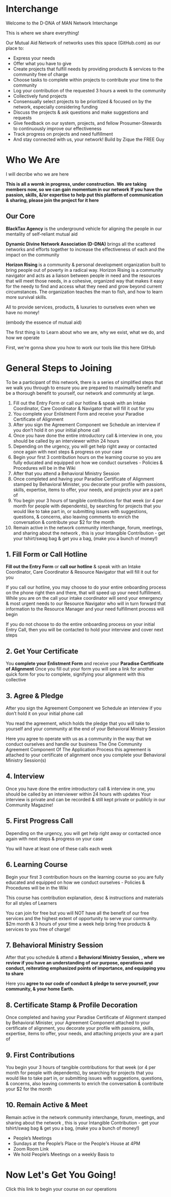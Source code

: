 # Interchange
Welcome to the D-DNA of MAN Network Interchange

This is where we share everything!

Our Mutual Aid Network of networks uses this space (GitHub.com) as our place to: 
- Express your needs
- Offer what you have to give 
- Create projects that fulfill needs by providing products & services to the community free of charge 
- Choose tasks to complete within projects to contribute your time to the community 
- Log your contribution of the requested 3 hours a week to the community 
- Collectively fund projects 
- Consensually select projects to be prioritized & focused on by the network, especially considering funding 
- Discuss the projects & ask questions and make suggestions and requests 
- Give feedback on our system, projects, and fellow Prosumer-Stewards to continuously improve our effectiveness 
- Track progress on projects and need fulfillment 
- And stay connected with us, your network!
Build by Zique the FREE Guy


# Who We Are

I will decribe who we are here

**This is all a wornk in progress, under construction.**
**We are taking members now, so we can gain momentum in our network**
**If you have the passion, skills, &/or expertise to help put this platform of communication & sharing, please join the project for it here**

## Our Core

**BlackTax Agency** is the underground vehicle for aligning the people in our mentality of self-reliant mutual aid

**Dynamic Divine Network Association (D-DNA)** brings all the scattered networks and efforts together to increase the effectiveness of each and the impact on the community

**Horizon Rising** is a community & personal development organization built to bring people out of poverty in a radical way.
Horizon Rising is a community navigator and acts as a liaison between people in need and the resources that will meet those needs, in a cohesive, organized way that makes it easy for the needy to find and access what they need and grow beyond current circumstances. The organization teaches the man to fish, and how to learn more survival skills.

All to provide services, products, & luxuries to ourselves even when we have no money!

(embody the essence of mutual aid)

The first thing is to Learn about who we are, why we exist, what we do, and how we operate

First, we're gonna show you how to work our tools like this here GitHub

# General Steps to Joining
To be a participant of this network, there is a series of simplified steps that we walk you through to ensure you are prepared to maximally benefit and be a thorough benefit to yourself, our network and community at large.
1. Fill out the Entry Form or call our hotline & speak with an Intake Coordinator, Care Coordinator & Navigator that will fill it out for you
2. You complete your Enlistment Form and receive your Paradise Certificate of Alignment
3. After you sign the Agreement Component we Schedule an interview if you don’t hold it on your initial phone call
4. Once you have done the entire introductory call & interview in one, you should be called by an interviewer within 24 hours
5. Depending on the urgency, you will get help right away or contacted once again with next steps & progress on your case
6. Begin your first 3 contribution hours on the learning course so you are fully educated and equipped on how we conduct ourselves - Policies & Procedures will be in the Wiki
7. After that you attend a Behavioral Ministry Session
8. Once completed and having your Paradise Certificate of Alignment stamped by Behavioral Minister, you decorate your profile with passions, skills, expertise, items to offer, your needs, and projects your are a part of
9. You begin your 3 hours of tangible contributions for that week (or 4 per month for people with dependents), by searching for projects that you would like to take part in, or submitting issues with suggestions, questions, & concerns, also leaving comments to enrich the conversation & contribute your $2 for the month
10. Remain active in the network community interchange, forum, meetings, and sharing about the network , this is your Intangible Contribution - get your tshirt/swag bag & get you a bag, (make you a bunch of money!)

## 1. Fill Form or Call Hotline
**Fill out the Entry Form** or **call our hotline** & speak with an Intake Coordinator, Care Coordinator & Resource Navigator that will fill it out for you

If you call our hotline, you may choose to do your entire onboarding process on the phone right then and there, that will speed up your need fulfillment. While you are on the call your intake coordinator will send your emergency & most urgent needs to our Resource Navigator who will in turn forward that information to the Resource Manager and your need fulfillment process will begin

If you do not choose to do the entire onboarding process on your initial Entry Call, then you will be contacted to hold your interview and cover next steps

## 2. Get Your Certificate
You **complete your Enlistment Form** and receive your **Paradise Certificate of Alignment**
Once you fill out your form you will see a link for another quick form for you to complete, signifying your alignment with this collective

## 3. Agree & Pledge
After you sign the Agreement Component we Schedule an interview if you don’t hold it on your initial phone call

You read the agreement, which holds the pledge that you will take to yourself and your community at the end of your Behavioral Ministry Session

Here you agree to operate with us as a community in the way that we conduct ourselves and handle our business
The One Community Agreement Component Of The Application Process 
this agreement is attached to your certificate of alignment once you complete your Behavioral Ministry Session(s)

## 4. Interview
Once you have done the entire introductory call & interview in one, you should be called by an interviewer within 24 hours with updates
Your interview is private and can be recorded & still kept private or publicly in our Community Magazine!

## 5. First Progress Call
Depending on the urgency, you will get help right away or contacted once again with next steps & progress on your case

You will have at least one of these calls each week

## 6. Learning Course
Begin your first 3 contribution hours on the learning course so you are fully educated and equipped on how we conduct ourselves - Policies & Procedures will be in the Wiki

This course has contribution explanation, desc & instructions and materials for all styles of Learners

You can join for free but you will NOT have all the benefit of our free services and the highest extent of opportunity to serve your community. $2m month & 3 hours of your time a week help bring free products & services to you free of charge!

## 7. Behavioral Ministry Session
After that you schedule & attend a **Behavioral Ministry Session, , where we review if you have an understanding of our purpose, operations and conduct, reiterating emphasized points of importance, and equipping you to share**

Here you **agree to our code of conduct & pledge to serve yourself, your community, & your home Earth.**

## 8. Certificate Stamp & Profile Decoration
Once completed and having your Paradise Certificate of Alignment stamped by Behavioral Minister, your  Agreement Component attached to your certificate of alignment, you decorate your profile with passions, skills, expertise, items to offer, your needs, and attaching projects your are a part of

## 9. First Contributions
You begin your 3 hours of tangible contributions for that week (or 4 per month for people with dependents), by searching for projects that you would like to take part in, or submitting issues with suggestions, questions, & concerns, also leaving comments to enrich the conversation & contribute your $2 for the month

## 10. Remain Active & Meet
Remain active in the network community interchange, forum, meetings, and sharing about the network , this is your Intangible Contribution - get your tshirt/swag bag & get you a bag, (make you a bunch of money!)

- People’s Meetings
- Sundays at the People’s Place or the People's House at 4PM
- Zoom Room Link
- We hold People’s Meetings on a weekly Basis to

# Now Let's Get You Going!
Click this link to begin your course on our operations

